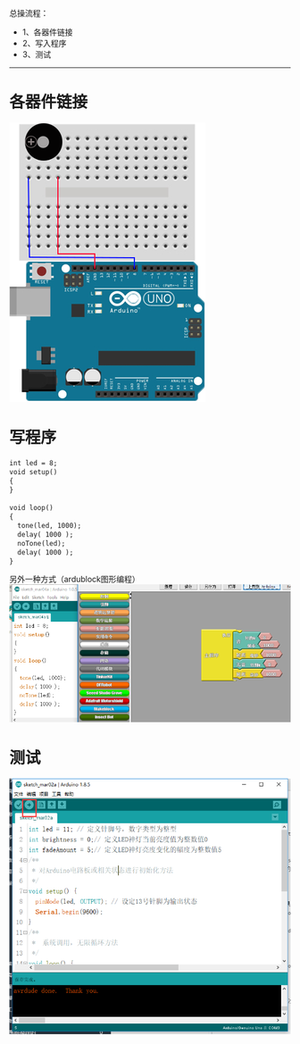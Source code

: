 总操流程：
- 1、各器件链接
- 2、写入程序
- 3、测试

----------
# 各器件链接
![](image/9-1.png)
# 写程序
```
int led = 8;
void setup()
{
}

void loop()
{
  tone(led, 1000);
  delay( 1000 );
  noTone(led);
  delay( 1000 );
}
```
另外一种方式（ardublock图形编程）
![](image/9-2.png)
# 测试
![](image/9-3.png)